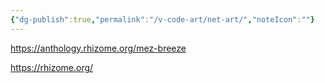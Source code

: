```yaml
---
{"dg-publish":true,"permalink":"/v-code-art/net-art/","noteIcon":""}
---
```


https://anthology.rhizome.org/mez-breeze

https://rhizome.org/